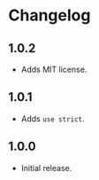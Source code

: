 # Changelog

## 1.0.2

- Adds MIT license.

## 1.0.1

- Adds `use strict`.

## 1.0.0

- Initial release.
